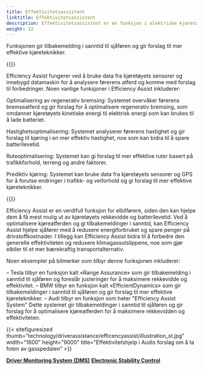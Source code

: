 ```yaml
---
title: Effektivitetsassistent
linktitle: Effektivitetsassistent
description: Effektivitetsassistent er en funksjon i elektriske kjøretøy (EV-er) som hjelper sjåfører med å optimalisere kjøreatferden for å maksimere kjøretøyets rekkevidde og effektivitet.
weight: 12
---
```

<!-- markdownlint-disable MD033 -->
Funksjonen gir tilbakemelding i sanntid til sjåføren og gir forslag til mer effektive kjøreteknikker.

{{<evkxdisplayaddarticle />}}

Efficiency Assist fungerer ved å bruke data fra kjøretøyets sensorer og innebygd datamaskin for å analysere førerens atferd og komme med forslag til forbedringer. Noen vanlige funksjoner i Efficiency Assist inkluderer:

Optimalisering av regenerativ bremsing: Systemet overvåker førerens bremseatferd og gir forslag for å optimalisere regenerativ bremsing, som omdanner kjøretøyets kinetiske energi til elektrisk energi som kan brukes til å lade batteriet.

Hastighetsoptimalisering: Systemet analyserer førerens hastighet og gir forslag til kjøring i en mer effektiv hastighet, noe som kan bidra til å spare batterilevetid.

Ruteoptimalisering: Systemet kan gi forslag til mer effektive ruter basert på trafikkforhold, terreng og andre faktorer.

Prediktiv kjøring: Systemet kan bruke data fra kjøretøyets sensorer og GPS for å forutse endringer i trafikk- og veiforhold og gi forslag til mer effektive kjøreteknikker.

{{<evkxdisplayaddarticle />}}

Efficiency Assist er en verdifull funksjon for elbilførere, siden den kan hjelpe dem å få mest mulig ut av kjøretøyets rekkevidde og batterilevetid. Ved å optimalisere kjøreatferden og gi tilbakemeldinger i sanntid, kan Efficiency Assist hjelpe sjåfører med å redusere energiforbruket og spare penger på drivstoffkostnader. I tillegg kan Efficiency Assist bidra til å forbedre den generelle effektiviteten og redusere klimagassutslippene, noe som gjør elbiler til et mer bærekraftig transportalternativ.

Noen eksempler på bilmerker som tilbyr denne funksjonen inkluderer:

– Tesla tilbyr en funksjon kalt «Range Assurance» som gir tilbakemelding i sanntid til sjåføren og foreslår justeringer for å maksimere rekkevidde og effektivitet.
– BMW tilbyr en funksjon kalt «EfficientDynamics» som gir tilbakemeldinger i sanntid til sjåføren og gir forslag til mer effektive kjøreteknikker.
– Audi tilbyr en funksjon som heter "Efficiency Assist System" Dette systemet gir tilbakemeldinger i sanntid til sjåføren og gir forslag for å optimalisere kjøreatferden for å maksimere rekkevidden og effektiviteten.

{{< sitefiguresized thumb="technology/driverassistance/efficencyassist/illustration_st.jpg" width="1600" height="9000" title="Effektivitetshjelp i Audis forslag om å ta foten av gasspedalen" >}}

<div class="mt-3 mb-3">
    <a href="../drivermonitoringsystem/" class="text-decoration-none text-black"><strong><i class="bi-arrow-left"></i> Driver Monitoring System (DMS)</strong></a>
    <a href="../electronicstabilitycontrol/" class="text-decoration-none text-black float-end"><strong>Electronic Stability Control <i class="bi-arrow-right"></i></strong></a>
</div>
